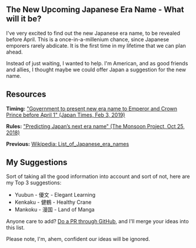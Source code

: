 ## The New Upcoming Japanese Era Name - What will it be?

I've very excited to find out the new Japanese era name, to be revealed before April. This is a once-in-a-millenium chance, since Japanese emporers rarely abdicate. It is the first time in my lifetime that we can plan ahead. 

Instead of just waiting, I wanted to help. I'm American, and as good friends and allies, I thought maybe we could offer Japan a suggestion for the new name.

## Resources

**Timing:** ["Government to present new era name to Emperor and Crown Prince before April 1" (Japan Times, Feb 3, 2019)](https://www.japantimes.co.jp/news/2019/02/03/national/government-present-new-era-name-emperor-crown-prince-april-1/#.XGnvc5OQHUK)

**Rules:** ["Predicting Japan’s next era name" (The Monsoon Project, Oct 25, 2018)](https://themonsoonproject.org/2018/10/25/predicting-japans-next-era-name)

**Previous:** [Wikipedia: List_of_Japanese_era_names](https://en.wikipedia.org/wiki/List_of_Japanese_era_names)

## My Suggestions

Sort of taking all the good information into account and sort of not, here are my Top 3 suggestions:

* Yuubun - 優文 - Elegant Learning
* Kenkaku - 健鶴 - Healthy Crane
* Mankoku - 漫国 - Land of Manga

Anyone care to add? [Do a PR through GitHub](https://github.com/jcasman/new-era), and I'll merge your ideas into this list.

Please note, I'm, ahem, confident our ideas will be ignored.
